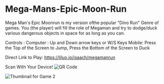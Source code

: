 # Mega-Mans-Epic-Moon-Run

Mega Man's Epic Moonrun is my version ofthe popular "Dino Run" Genre of games. You (the player) will fill the role of Megaman and try to dodge/duck various dangerous objects in space for as long as you can.


Controls :
   Computer : Up and Down arrow keys or W/S Keys
   Mobile: Press the Top of the Screen to Jump, Press the Bottom of the Screen to Duck


Direct Link to Play:
https://liluo.io/isaach/megamanrun


Scan With Your Device!
![QR Code](https://user-images.githubusercontent.com/119703173/214364835-2d71acb2-0937-4e92-a988-f2108d744c10.png)





![Thumbnail for Game 2](https://user-images.githubusercontent.com/119703173/214366545-517e9cc9-03e5-4cbc-a6cd-9598f78d0d99.png)


